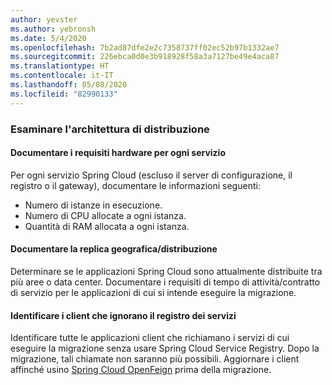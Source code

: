 ```yaml
---
author: yevster
ms.author: yebronsh
ms.date: 5/4/2020
ms.openlocfilehash: 7b2ad87dfe2e2c7358737ff02ec52b97b1332ae7
ms.sourcegitcommit: 226ebca0d0e3b918928f58a3a7127be49e4aca87
ms.translationtype: HT
ms.contentlocale: it-IT
ms.lasthandoff: 05/08/2020
ms.locfileid: "82990133"
---
```

### <a name="inspect-the-deployment-architecture"></a>Esaminare l'architettura di distribuzione

#### <a name="document-hardware-requirements-for-each-service"></a>Documentare i requisiti hardware per ogni servizio

Per ogni servizio Spring Cloud (escluso il server di configurazione, il registro o il gateway), documentare le informazioni seguenti:

* Numero di istanze in esecuzione.
* Numero di CPU allocate a ogni istanza.
* Quantità di RAM allocata a ogni istanza.

#### <a name="document-geo-replicationdistribution"></a>Documentare la replica geografica/distribuzione

Determinare se le applicazioni Spring Cloud sono attualmente distribuite tra più aree o data center. Documentare i requisiti di tempo di attività/contratto di servizio per le applicazioni di cui si intende eseguire la migrazione.

#### <a name="identify-clients-that-bypass-the-service-registry"></a>Identificare i client che ignorano il registro dei servizi

Identificare tutte le applicazioni client che richiamano i servizi di cui eseguire la migrazione senza usare Spring Cloud Service Registry. Dopo la migrazione, tali chiamate non saranno più possibili. Aggiornare i client affinché usino [Spring Cloud OpenFeign](https://spring.io/projects/spring-cloud-openfeign) prima della migrazione.
